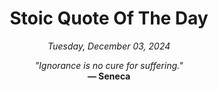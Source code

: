 <h1 align="center">Stoic Quote Of The Day</h1>

<p align="center"><em>Tuesday, December 03, 2024</em></p>

<p align="center">
  <em>"Ignorance is no cure for suffering."</em><br>
  <strong>— Seneca</strong>
</p>

